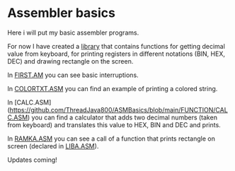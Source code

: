 # Assembler basics

Here i will put my basic assembler programs.

For now I have created a [library](https://github.com/ThreadJava800/ASMBasics/blob/main/LIBA.ASM) that contains functions for getting decimal value from keyboard, for printing registers in different notations (BIN, HEX, DEC) and drawing rectangle on the screen.

In [FIRST.AM](https://github.com/ThreadJava800/ASMBasics/blob/main/EXPLM/FIRST.ASM) you can see basic interruptions.

In [COLORTXT.ASM](https://github.com/ThreadJava800/ASMBasics/blob/main/COLORTXT/COLORTXT.ASM) you can find an example of printing a colored string.

In [CALC.ASM] (https://github.com/ThreadJava800/ASMBasics/blob/main/FUNCTION/CALC.ASM) you can find a calculator that adds two decimal numbers (taken from keyboard) and translates this value to HEX, BIN and DEC and prints.

In [RAMKA.ASM](https://github.com/ThreadJava800/ASMBasics/blob/main/RAMKA/RAMKA.ASM) you can see a call of a function that prints rectangle on screen (declared in [LIBA.ASM](https://github.com/ThreadJava800/ASMBasics/blob/main/LIBA.ASM)).

Updates coming!